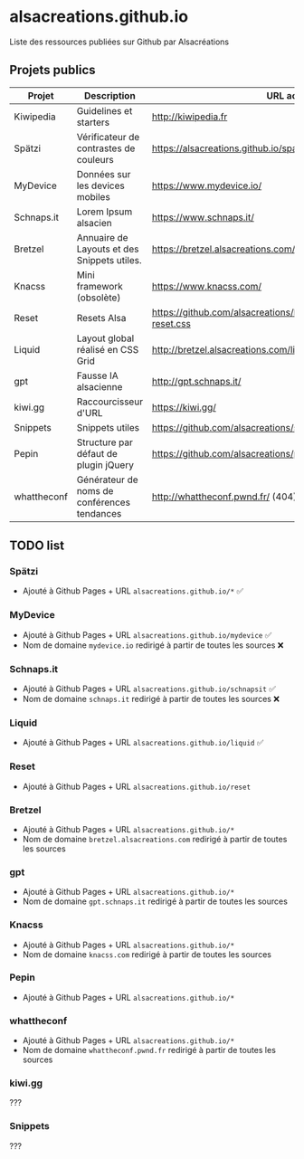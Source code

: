 # alsacreations.github.io

Liste des ressources publiées sur Github par Alsacréations

## Projets publics

| Projet      | Description                                 | URL actuelle                                                                  | Github                                                                                            |
| ----------- | ------------------------------------------- | ----------------------------------------------------------------------------- | ------------------------------------------------------------------------------------------------- |
| Kiwipedia   | Guidelines et starters                      | <http://kiwipedia.fr>                                                         | <https://github.com/alsacreations/kiwipedia>                                                      |
| Spätzi      | Vérificateur de contrastes de couleurs      | <https://alsacreations.github.io/spatzi>                                      | <https://alsacreations.github.io/spatzi>                                                          |
| MyDevice    | Données sur les devices mobiles             | <https://www.mydevice.io/>                                                    | <https://alsacreations.github.io/mydevice/>, et <https://gitlab3.alsacreations.net/repo/mydevice> |
| Schnaps.it  | Lorem Ipsum alsacien                        | <https://www.schnaps.it/>                                                     | <https://github.com/alsacreations/schnapsit>                                                      |
| Bretzel     | Annuaire de Layouts et des Snippets utiles. | <https://bretzel.alsacreations.com/>                                          | <https://github.com/alsacreations/bretzel>                                                        |
| Knacss      | Mini framework (obsolète)                   | <https://www.knacss.com/>                                                     | <https://github.com/alsacreations/KNACSS>                                                         |
| Reset       | Resets Alsa                                 | <https://github.com/alsacreations/bretzel/blob/main/public/bretzel-reset.css> | <https://github.com/alsacreations/bretzel/blob/main/public/bretzel-reset.css>                     |
| Liquid      | Layout global réalisé en CSS Grid           | <http://bretzel.alsacreations.com/liquid/>                                    | (sur [goetter.fr](https://goetter.fr/liquid/))                                                    |
| gpt         | Fausse IA alsacienne                        | <http://gpt.schnaps.it/>                                                      | ???                                                                                               |
| kiwi.gg     | Raccourcisseur d'URL                        | <https://kiwi.gg/>                                                            | ???                                                                                               |
| Snippets    | Snippets utiles                             | <https://github.com/alsacreations/snippets> (404)                             | Affiché sur <https://alsacreations.github.io/>                                                    |
| Pepin       | Structure par défaut de plugin jQuery       | <https://github.com/alsacreations/pepin>                                      | Affiché sur <https://alsacreations.github.io/>                                                    |
| whattheconf | Générateur de noms de conférences tendances | <http://whattheconf.pwnd.fr/> (404)                                           | <https://github.com/blupdew/whattheconf> Affiché sur <https://alsacreations.github.io/>           |

## TODO list

### Spätzi

- Ajouté à Github Pages + URL `alsacreations.github.io/*` ✅

### MyDevice

- Ajouté à Github Pages + URL `alsacreations.github.io/mydevice` ✅
- Nom de domaine `mydevice.io` redirigé à partir de toutes les sources ❌

### Schnaps.it

- Ajouté à Github Pages + URL `alsacreations.github.io/schnapsit` ✅
- Nom de domaine `schnaps.it` redirigé à partir de toutes les sources ❌

### Liquid

- Ajouté à Github Pages + URL `alsacreations.github.io/liquid` ✅

### Reset

- Ajouté à Github Pages + URL `alsacreations.github.io/reset`

### Bretzel

- Ajouté à Github Pages + URL `alsacreations.github.io/*`
- Nom de domaine `bretzel.alsacreations.com` redirigé à partir de toutes les sources

### gpt

- Ajouté à Github Pages + URL `alsacreations.github.io/*`
- Nom de domaine `gpt.schnaps.it` redirigé à partir de toutes les sources

### Knacss

- Ajouté à Github Pages + URL `alsacreations.github.io/*`
- Nom de domaine `knacss.com` redirigé à partir de toutes les sources

### Pepin

- Ajouté à Github Pages + URL `alsacreations.github.io/*`

### whattheconf

- Ajouté à Github Pages + URL `alsacreations.github.io/*`
- Nom de domaine `whattheconf.pwnd.fr` redirigé à partir de toutes les sources

### kiwi.gg

???

### Snippets

???
